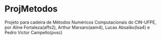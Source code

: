 # ProjMetodos
Projeto para cadeira de Métodos Numéricos Computacionais do CIN-UFPE, por Aline Fortaleza(affs2), Arthur Marsaro(aam4), Lucas Absalão(lsa4) e Pedro Victor Campello(pvsc)
